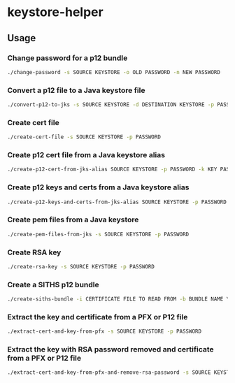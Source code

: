 # keystore-helper

## Usage

### Change password for a p12 bundle

```sh
./change-password -s SOURCE KEYSTORE -o OLD PASSWORD -n NEW PASSWORD
```

### Convert a p12 file to a Java keystore file

```sh
./convert-p12-to-jks -s SOURCE KEYSTORE -d DESTINATION KEYSTORE -p PASSWORD
```

### Create cert file

```sh
./create-cert-file -s SOURCE KEYSTORE -p PASSWORD
```

### Create p12 cert file from a Java keystore alias

```sh
./create-p12-cert-from-jks-alias SOURCE KEYSTORE -p PASSWORD -k KEY PASSWORD -a ALIAS
```

### Create p12 keys and certs from a Java keystore alias

```sh
./create-p12-keys-and-certs-from-jks-alias SOURCE KEYSTORE -p PASSWORD -k KEY PASSWORD -a ALIAS
```

### Create pem files from a Java keystore

```sh
./create-pem-files-from-jks -s SOURCE KEYSTORE -p PASSWORD
```

### Create RSA key

```sh
./create-rsa-key -s SOURCE KEYSTORE -p PASSWORD
```

### Create a SITHS p12 bundle

```sh
./create-siths-bundle -i CERTIFICATE FILE TO READ FROM -b BUNDLE NAME YOU WISH TO CREATE -e ENVIRONMENT
```

### Extract the key and certificate from a PFX or P12 file

```sh
./extract-cert-and-key-from-pfx -s SOURCE KEYSTORE -p PASSWORD
```

### Extract the key with RSA password removed and certificate from a PFX or P12 file

```sh
./extract-cert-and-key-from-pfx-and-remove-rsa-password -s SOURCE KEYSTORE -p PASSWORD
```
